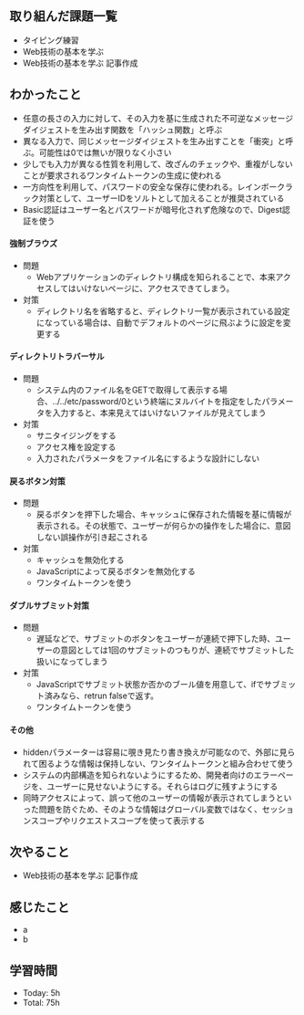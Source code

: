 ## 取り組んだ課題一覧
- タイピング練習
- Web技術の基本を学ぶ
- Web技術の基本を学ぶ 記事作成
## わかったこと
- 任意の長さの入力に対して、その入力を基に生成された不可逆なメッセージダイジェストを生み出す関数を「ハッシュ関数」と呼ぶ
- 異なる入力で、同じメッセージダイジェストを生み出すことを「衝突」と呼ぶ。可能性は0では無いが限りなく小さい
- 少しでも入力が異なる性質を利用して、改ざんのチェックや、重複がしないことが要求されるワンタイムトークンの生成に使われる
- 一方向性を利用して、パスワードの安全な保存に使われる。レインボークラック対策として、ユーザーIDをソルトとして加えることが推奨されている
- Basic認証はユーザー名とパスワードが暗号化されず危険なので、Digest認証を使う
#### 強制ブラウズ
- 問題
  - Webアプリケーションのディレクトリ構成を知られることで、本来アクセスしてはいけないページに、アクセスできてしまう。
- 対策
  - ディレクトリ名を省略すると、ディレクトリ一覧が表示されている設定になっている場合は、自動でデフォルトのページに飛ぶように設定を変更する
#### ディレクトリトラバーサル
- 問題
  - システム内のファイル名をGETで取得して表示する場合、../../etc/password/0という終端にヌルバイトを指定をしたパラメータを入力すると、本来見えてはいけないファイルが見えてしまう
- 対策
  - サニタイジングをする
  - アクセス権を設定する
  - 入力されたパラメータをファイル名にするような設計にしない
#### 戻るボタン対策
- 問題
  - 戻るボタンを押下した場合、キャッシュに保存された情報を基に情報が表示される。その状態で、ユーザーが何らかの操作をした場合に、意図しない誤操作が引き起こされる
- 対策
  - キャッシュを無効化する
  - JavaScriptによって戻るボタンを無効化する
  - ワンタイムトークンを使う
#### ダブルサブミット対策
- 問題
  - 遅延などで、サブミットのボタンをユーザーが連続で押下した時、ユーザーの意図としては1回のサブミットのつもりが、連続でサブミットした扱いになってしまう
- 対策
  - JavaScriptでサブミット状態か否かのブール値を用意して、ifでサブミット済みなら、retrun falseで返す。
  - ワンタイムトークンを使う
#### その他
- hiddenパラメーターは容易に覗き見たり書き換えが可能なので、外部に見られて困るような情報は保持しない、ワンタイムトークンと組み合わせて使う
- システムの内部構造を知られないようにするため、開発者向けのエラーページを、ユーザーに見せないようにする。それらはログに残すようにする
- 同時アクセスによって、誤って他のユーザーの情報が表示されてしまうといった問題を防ぐため、そのような情報はグローバル変数ではなく、セッションスコープやリクエストスコープを使って表示する
## 次やること
- Web技術の基本を学ぶ 記事作成
## 感じたこと
- a
- b
## 学習時間
- Today: 5h
- Total: 75h
